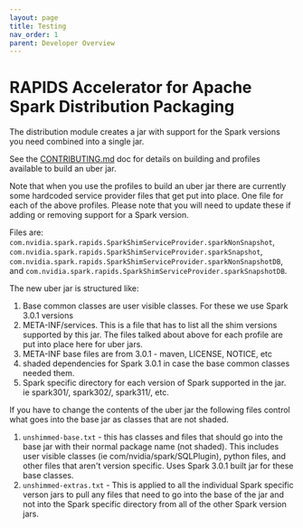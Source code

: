 ```yaml
---
layout: page
title: Testing
nav_order: 1
parent: Developer Overview
---
```

# RAPIDS Accelerator for Apache Spark Distribution Packaging

The distribution module creates a jar with support for the Spark versions you need combined into a single jar.

See the [CONTRIBUTING.md](../CONTRIBUTING.md) doc for details on building and profiles available to build an uber jar.

Note that when you use the profiles to build an uber jar there are currently some hardcoded service provider files that get put into place. One file for each of the
above profiles. Please note that you will need to update these if adding or removing support for a Spark version.

Files are: `com.nvidia.spark.rapids.SparkShimServiceProvider.sparkNonSnapshot`, `com.nvidia.spark.rapids.SparkShimServiceProvider.sparkSnapshot`, `com.nvidia.spark.rapids.SparkShimServiceProvider.sparkNonSnapshotDB`, and `com.nvidia.spark.rapids.SparkShimServiceProvider.sparkSnapshotDB`.

The new uber jar is structured like:

1. Base common classes are user visible classes. For these we use Spark 3.0.1 versions
2. META-INF/services. This is a file that has to list all the shim versions supported by this jar. The files talked about above for each profile are put into place here for uber jars.
3. META-INF base files are from 3.0.1  - maven, LICENSE, NOTICE, etc
4. shaded dependencies for Spark 3.0.1 in case the base common classes needed them.
5. Spark specific directory for each version of Spark supported in the jar. ie spark301/, spark302/, spark311/, etc.

If you have to change the contents of the uber jar the following files control what goes into the base jar as classes that are not shaded.

1. `unshimmed-base.txt` - this has classes and files that should go into the base jar with their normal package name (not shaded). This includes user visible classes (ie com/nvidia/spark/SQLPlugin), python files, and other files that aren't version specific. Uses Spark 3.0.1 built jar for these base classes.
2. `unshimmed-extras.txt` - This is applied to all the individual Spark specific verson jars to pull any files that need to go into the base of the jar and not into the Spark specific directory from all of the other Spark version jars.
